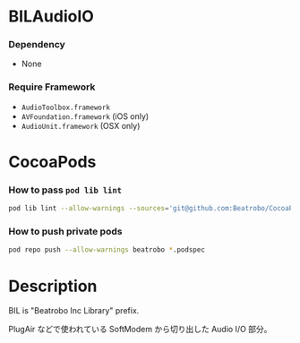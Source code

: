 BILAudioIO
=================

### Dependency
* None

### Require Framework
* `AudioToolbox.framework`
* `AVFoundation.framework` (iOS only)
* `AudioUnit.framework` (OSX only)

# CocoaPods

### How to pass `pod lib lint`
```sh
pod lib lint --allow-warnings --sources='git@github.com:Beatrobo/CocoaPods-Specs.git,https://github.com/CocoaPods/Specs'
```

### How to push private pods
```sh
pod repo push --allow-warnings beatrobo *.podspec
```

# Description

BIL is "Beatrobo Inc Library" prefix.

PlugAir などで使われている SoftModem から切り出した Audio I/O 部分。
